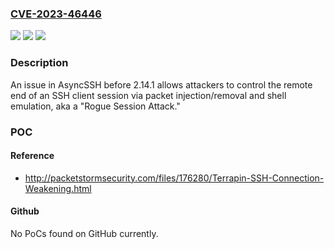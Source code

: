 ### [CVE-2023-46446](https://cve.mitre.org/cgi-bin/cvename.cgi?name=CVE-2023-46446)
![](https://img.shields.io/static/v1?label=Product&message=n%2Fa&color=blue)
![](https://img.shields.io/static/v1?label=Version&message=n%2Fa&color=blue)
![](https://img.shields.io/static/v1?label=Vulnerability&message=n%2Fa&color=brighgreen)

### Description

An issue in AsyncSSH before 2.14.1 allows attackers to control the remote end of an SSH client session via packet injection/removal and shell emulation, aka a "Rogue Session Attack."

### POC

#### Reference
- http://packetstormsecurity.com/files/176280/Terrapin-SSH-Connection-Weakening.html

#### Github
No PoCs found on GitHub currently.


